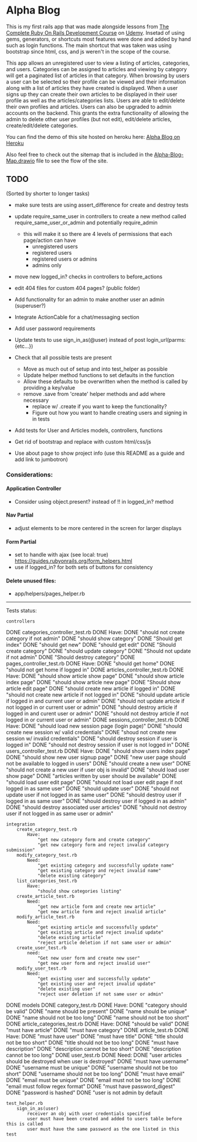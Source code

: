 # Alpha Blog
This is my first rails app that was made alongside lessons from [The Complete Ruby On Rails Development Course](https://www.udemy.com/share/101swcB0IbdlxWRXw=/) on [Udemy](https://udemy.com/). Insetad of using gems, generators, or shortcuts most features were done and added by hand such as login functions. The main shortcut that was taken was using bootstrap since html, css, and js weren't in the scope of the course.

This app allows an unregistered user to view a listing of articles, categories, and users. Categories can be assigned to articles and viewing by category will get a paginated list of articles in that category. When browsing by users a user can be selected so their profile can be viewed and their information along with a list of articles they have created is displayed. When a user signs up they can create their own articles to be displayed in their user profile as well as the articles/categories lists. Users are able to edit/delete their own profiles and articles. Users can also be upgraded to admin accounts on the backend. This grants the extra functionality of allowing the admin to delete other user profiles (but not edit), edit/delete articles, create/edit/delete categories.

You can find the demo of this site hosted on heroku here: [Alpha Blog on Heroku](https://alpha-blog-jt2.herokuapp.com/)

Also feel free to check out the sitemap that is included in the [Alpha-Blog-Map.drawio](Alpha-Blog-Map.drawio) file to see the flow of the site.



## TODO
(Sorted by shorter to longer tasks)

* make sure tests are using assert_difference for create and destroy tests

* update require_same_user in controllers to create a new method called require_same_user_or_admin and potentially require_admin
  * this will make it so there are 4 levels of permissions that each page/action can have
    * unregistered users
    * registered users
    * registered users or admins
    * admins only

* move new logged_in? checks in controllers to before_actions

* edit 404 files for custom 404 pages? (public folder)

* Add functionality for an admin to make another user an admin (superuser?)

* Integrate ActionCable for a chat/messaging section

* Add user password requirements

* Update tests to use sign_in_as(@user) instead of post login_url(parms: {etc...})

* Check that all possible tests are present
  * Move as much out of setup and into test_helper as possible
  * Update helper method functions to set defaults in the function
  * Allow these defaults to be overwritten when the method is called by providing a key/value
  * remove .save from 'create' helper methods and add where necessary
    * replace w/ .create if you want to keep the functionality?
    * Figure out how you want to handle creating users and signing in in tests

* Add tests for User and Articles models, controllers, functions

* Get rid of bootstrap and replace with custom html/css/js

* Use about page to show project info (use this README as a guide and add link to jumbotron)

### Considerations:

#### Application Controller
* Consider using object.present? instead of !! in logged_in? method

#### Nav Partial
* adjust elements to be more centered in the screen for larger displays

#### Form Partial
* set to handle with ajax (see local: true) https://guides.rubyonrails.org/form_helpers.html
* use if logged_in? for both sets of buttons for consistency

#### Delete unused files:
* app/helpers/pages_helper.rb



----------------------------------------------------------------------------------------------
Tests status:

    controllers
DONE    	categories_controller_test.rb
DONE    		Have:
DONE    			"should not create category if not admin"
DONE    			"should show category"
DONE          "Should get index"
DONE    			"should get new"
DONE    			"should get edit"
DONE    			"Should create category"
DONE    			"should update category"
DONE    			"Should not update if not admin"
DONE    			"Should destroy category"
DONE    	pages_controller_test.rb
DONE    		Have:
DONE    			"should get home"
DONE    			"should not get home if logged in"
DONE    	articles_controller_test.rb
DONE        Have:
DONE          "should show article show page"
DONE          "should show article index page"
DONE          "should show article new page"
DONE          "Should show article edit page"
DONE          "should create new article if logged in"
DONE          "should not create new article if not logged in"
DONE          "should update article if logged in and current user or admin"
DONE          "should not update article if not logged in or current user or admin"
DONE          "should destroy article if logged in and curent user or admin"
DONE          "should not destroy article if not logged in or current user or admin"
DONE    	sessions_controller_test.rb
DONE				Have: 
DONE				  "should load new session page (login page)"
DONE					"should create new session w/ valid credentials"
DONE					"shoud not create new session w/ invalid credentials"
DONE					"should destroy session if user is logged in"
DONE					"should not destroy session if user is not logged in"
DONE    	users_controller_test.rb
DONE    	  Have:
DONE					"should show users index page"
DONE					"should show new user signup page"
DONE					"new user page should not be available to logged in users"
DONE					"should create a new user"
DONE					"should not create a new user if user obj is invalid"
DONE					"should load user show page"
DONE					"articles written by user should be available"
DONE					"should load user edit page"
DONE					"should not load user edit page if not logged in as same user"
DONE					"should update user"
DONE					"should not update user if not logged in as same user"
DONE					"should destroy user if logged in as same user"
DONE					"should destroy user if logged in as admin"
DONE					"should destroy associated user articles" 
DONE					"should not destroy user if not logged in as same user or admin"

    integration
    	create_category_test.rb
    		Have:
    			"get new category form and create category"
    			"get new category form and reject invalid category submission"
    	modify_category_test.rb
    		Need:
    			"get existing category and successfully update name"
    			"get existing category and reject invalid name"
    			"delete existing category"
    	list_categories_test.rb
    		Have:
    			"should show categories listing"
    	create_article_test.rb
    		Need:
    			"get new article form and create new article"
    			"get new article form and reject invalid article"
    	modify_article_test.rb
    		Need:
    			"get existing article and successfully update"
    			"get existing article and reject invalid update"
    			"delete existing article"
    			"reject article deletion if not same user or admin"
    	create_user_test.rb
    		need:
    			"Get new user form and create new user"
    			"get new user form and reject invalid user"
    	modify_user_test.rb
    		Need:
    			"get existing user and successfully update"
    			"get existing user and reject invalid update"
    			"delete existing user"
    			"reject user deletion if not same user or admin"
    	
    	
DONE    models
DONE    	category_test.rb
DONE    		Have:
DONE          "category should be valid"
DONE          "name should be present"
DONE    			"name should be unique"
DONE    			"name should not be too long"
DONE    			"name should not be too short"
DONE    	article_categories_test.rb
DONE    		Have:
DONE          "should be valid"
DONE    			"must have article"
DONE    			"must have category"
DONE    	article_test.rb
DONE    		Have:
DONE    			"must have user"
DONE    			"must have title"
DONE    			"title should not be too short"
DONE    			"title should not be too long"
DONE    			"must have description"
DONE    			"description cannot be too short"
DONE    			"description cannot be too long"
DONE    	user_test.rb
DONE    		Need:
DONE    			"user articles should be destroyed when user is destroyed"
DONE    			"must have username"
DONE    			"username must be unique"
DONE    			"username should not be too short"
DONE    			"username should not be too long"
DONE    			"must have email"
DONE    			"email must be unique"
DONE    			"email must not be too long"
DONE    			"email must follow regex format"
DONE    			"must have password_digest"
DONE    			"password is hashed"
DONE          "user is not admin by default
    
    test_helper.rb
    	sign_in_as(user)
    		receiver an obj with user credentials specified 
    		user must have been created and added to users table before this is called
    		user must have the same password as the one listed in this test